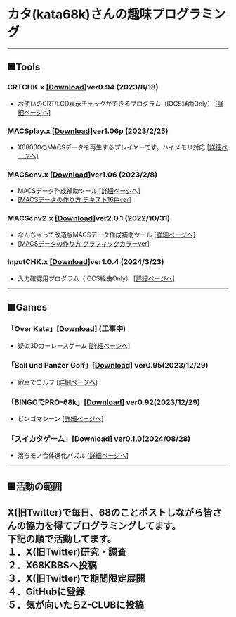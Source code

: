 # カタ(kata68k)さんの趣味プログラミング
---
## ■Tools
### CRTCHK.x [[Download]](https://github.com/kata68k/-X68000-CRTCHK.x/releases)ver0.94 (2023/8/18)
* お使いのCRT/LCD表示チェックができるプログラム（IOCS経由Only） [[詳細ページへ]](https://github.com/kata68k/-X68000-CRTCHK.x) 

### MACSplay.x [[Download]](https://github.com/kata68k/-X68000-MACSplay.x/releases)ver1.06p (2023/2/25)
* X68000のMACSデータを再生するプレイヤーです。ハイメモリ対応 [[詳細ページへ]](https://github.com/kata68k/-X68000-MACSplay.x)

### MACScnv.x [[Download]](https://github.com/kata68k/-X68000-MACScnv.x/releases)ver1.06 (2023/2/8)
* MACSデータ作成補助ツール [[詳細ページへ]](https://github.com/kata68k/-X68000-MACScnv.x)
* [[MACSデータの作り方 テキスト16色ver]](https://github.com/kata68k/-X68000-MACScnv.x/blob/main/doc/MACScnv.md)

### MACScnv2.x [[Download]](https://github.com/kata68k/-X68000-MACScnv2.x/releases)ver2.0.1 (2022/10/31) 
* なんちゃって改造版MACSデータ作成補助ツール [[詳細ページへ]](https://github.com/kata68k/-X68000-MACScnv2.x)
* [[MACSデータの作り方 グラフィックカラーver]](https://github.com/kata68k/-X68000-MACScnv2.x/blob/main/doc_mod/MACScnv.md)

### InputCHK.x [[Download]](https://github.com/kata68k/-X68000-InputCHK/releases)ver1.0.4 (2024/3/23) 
* 入力確認用プログラム（IOCS経由Only） [[詳細ページへ]](https://github.com/kata68k/-X68000-InputCHK)

---
## ■Games
### 「Over Kata」[[Download]](https://github.com/kata68k/X68000/tree/master/Game/OverKata/)	(工事中)
* 疑似3Dカーレースゲーム [[詳細ページへ]](https://github.com/kata68k/X68000/tree/master/Game/OverKata)

### 「Ball und Panzer Golf」[[Download]](https://github.com/kata68k/X68000/blob/master/Game/BattleKata/GAME_BuPG095.zip)	ver0.95(2023/12/29)
* 戦車でゴルフ [[詳細ページへ]](https://github.com/kata68k/X68000/tree/master/Game/BattleKata)

###  「BINGOでPRO-68k」[[Download]](https://github.com/kata68k/X68000/blob/master/Game/BINGO/BINGO092.7z)	ver0.92(2023/12/29)
* ビンゴマシーン [[詳細ページへ]](https://github.com/kata68k/X68000/tree/master/Game/BINGO)

###  「スイカタゲーム」[[Download]](https://github.com/kata68k/X68000/blob/master/Game/SuiKata/SUIKATA010.LZH)	ver0.1.0(2024/08/28)
* 落ちモノ合体進化パズル [[詳細ページへ]](https://github.com/kata68k/X68000/tree/master/Game/SuiKata)

---
## ■活動の範囲
X(旧Twitter)で毎日、68のことポストしながら皆さんの協力を得てプログラミングしてます。  
下記の順で活動してます。  
１．X(旧Twitter)研究・調査  
２．X68KBBSへ投稿  
３．X(旧Twitter)で期間限定展開  
４．GitHubに登録  
５．気が向いたらZ-CLUBに投稿  
---

<!--
**kata68k/kata68k** is a ✨ _special_ ✨ repository because its `README.md` (this file) appears on your GitHub profile.

Here are some ideas to get you started:

- 🔭 I’m currently working on ...
- 🌱 I’m currently learning ...
- 👯 I’m looking to collaborate on ...
- 🤔 I’m looking for help with ...
- 💬 Ask me about ...
- 📫 How to reach me: ...
- 😄 Pronouns: ...
- ⚡ Fun fact: ...
-->
